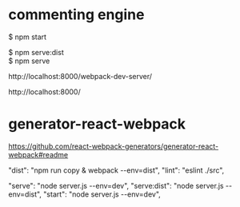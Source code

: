# commenting engine  





$ npm start  

$ npm serve:dist  
$ npm serve  


http://localhost:8000/webpack-dev-server/

http://localhost:8000/


# generator-react-webpack  


https://github.com/react-webpack-generators/generator-react-webpack#readme


"dist": "npm run copy & webpack --env=dist",
"lint": "eslint ./src",

"serve": "node server.js --env=dev",
"serve:dist": "node server.js --env=dist",
"start": "node server.js --env=dev",










